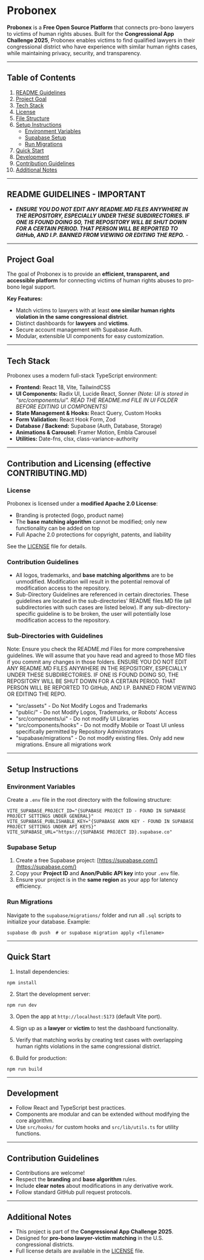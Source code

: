 # Probonex

**Probonex** is a **Free Open Source Platform** that connects pro-bono lawyers to victims of human rights abuses. Built for the **Congressional App Challenge 2025**, Probonex enables victims to find qualified lawyers in their congressional district who have experience with similar human rights cases, while maintaining privacy, security, and transparency.

---

## Table of Contents

1. [README Guidelines](#readme-guidelines)
2. [Project Goal](#project-goal)
3. [Tech Stack](#tech-stack)
4. [License](#license)
5. [File Structure](#file-structure)
6. [Setup Instructions](#setup-instructions)
   * [Environment Variables](#environment-variables)
   * [Supabase Setup](#supabase-setup)
   * [Run Migrations](#run-migrations)
7. [Quick Start](#quick-start)
8. [Development](#development)
9. [Contribution Guidelines](#contribution-guidelines)
10. [Additional Notes](#additional-notes)

---

## README GUIDELINES - IMPORTANT
- ***ENSURE YOU DO NOT EDIT ANY README.MD FILES ANYWHERE IN THE REPOSITORY, ESPECIALLY UNDER THESE SUBDIRECTORIES. IF ONE IS FOUND DOING SO, THE REPOSITORY WILL BE SHUT DOWN FOR A CERTAIN PERIOD. THAT PERSON WILL BE REPORTED TO GitHub, AND I.P. BANNED FROM VIEWING OR EDITING THE REPO.*** -

---

## Project Goal

The goal of Probonex is to provide an **efficient, transparent, and accessible platform** for connecting victims of human rights abuses to pro-bono legal support.

**Key Features:**

* Match victims to lawyers with at least **one similar human rights violation in the same congressional district**.
* Distinct dashboards for **lawyers** and **victims**.
* Secure account management with Supabase Auth.
* Modular, extensible UI components for easy customization.

---

## Tech Stack

Probonex uses a modern full-stack TypeScript environment:

* **Frontend:** React 18, Vite, TailwindCSS
* **UI Components:** Radix UI, Lucide React, Sonner *(Note: UI is stored in "src/components/ui". READ THE README.md FILE IN UI FOLDER BEFORE EDITING UI COMPONENTS)*
* **State Management & Hooks:** React Query, Custom Hooks
* **Form Validation:** React Hook Form, Zod
* **Database / Backend:** Supabase (Auth, Database, Storage)
* **Animations & Carousel:** Framer Motion, Embla Carousel
* **Utilities:** Date-fns, clsx, class-variance-authority

---

## Contribution and Licensing (effective CONTRIBUTING.MD)

### License

Probonex is licensed under a **modified Apache 2.0 License**:

* Branding is protected (logo, product name)
* The **base matching algorithm** cannot be modified; only new functionality can be added on top
* Full Apache 2.0 protections for copyright, patents, and liability

See the [LICENSE](./LICENSE) file for details.

### Contribution Guidelines
* All logos, trademarks, and **base matching algorithms** are to be unmodified. Modification will result in the potential removal of modification access to the repository.
* Sub-Directory Guidelines are referenced in certain directories. These guidelines are located in the sub-directories' README files.MD file (all subdirectories with such cases are listed below). If any sub-directory-specific guideline is to be broken, the user will potentially lose modification access to the repository.

### Sub-Directories with Guidelines
Note: Ensure you check the README.md Files for more comprehensive guidelines. We will assume that you have read and agreed to those MD files if you commit any changes in those folders. ENSURE YOU DO NOT EDIT ANY README.MD FILES ANYWHERE IN THE REPOSITORY, ESPECIALLY UNDER THESE SUBDIRECTORIES. IF ONE IS FOUND DOING SO, THE REPOSITORY WILL BE SHUT DOWN FOR A CERTAIN PERIOD. THAT PERSON WILL BE REPORTED TO GitHub, AND I.P. BANNED FROM VIEWING OR EDITING THE REPO.

* "src/assets" - Do Not Modify Logos and Trademarks
* "public/" - Do not Modify Logos, Trademarks, or Robots' Access
* "src/components/ui" - Do not modify UI Libraries
* "src/components/hooks" - Do not modify Mobile or Toast UI unless specifically permitted by Repository Administrators
* "supabase/migrations" - Do not modify existing files. Only add new migrations. Ensure all migrations work

---

## Setup Instructions

### Environment Variables

Create a `.env` file in the root directory with the following structure:

```
VITE_SUPABASE_PROJECT_ID="{SUPABASE PROJECT ID - FOUND IN SUPABASE PROJECT SETTINGS UNDER GENERAL}"
VITE_SUPABASE_PUBLISHABLE_KEY="{SUPABASE ANON KEY - FOUND IN SUPABASE PROJECT SETTINGS UNDER API KEYS}"
VITE_SUPABASE_URL="https://{SUPABASE PROJECT ID}.supabase.co"
```

### Supabase Setup

1. Create a free Supabase project: [https://supabase.com/](https://supabase.com/)
2. Copy your **Project ID** and **Anon/Public API key** into your `.env` file.
3. Ensure your project is in the **same region** as your app for latency efficiency.

### Run Migrations

Navigate to the `supabase/migrations/` folder and run all `.sql` scripts to initialize your database. Example:

```
supabase db push  # or supabase migration apply <filename>
```

---

## Quick Start

1. Install dependencies:

```
npm install
```

2. Start the development server:

```
npm run dev
```

3. Open the app at `http://localhost:5173` (default Vite port).

4. Sign up as a **lawyer** or **victim** to test the dashboard functionality.

5. Verify that matching works by creating test cases with overlapping human rights violations in the same congressional district.

6. Build for production:

```
npm run build
```

---

## Development

* Follow React and TypeScript best practices.
* Components are modular and can be extended without modifying the core algorithm.
* Use `src/hooks/` for custom hooks and `src/lib/utils.ts` for utility functions.

---

## Contribution Guidelines

* Contributions are welcome!
* Respect the **branding** and **base algorithm** rules.
* Include **clear notes** about modifications in any derivative work.
* Follow standard GitHub pull request protocols.

---

## Additional Notes

* This project is part of the **Congressional App Challenge 2025**.
* Designed for **pro-bono lawyer-victim matching** in the U.S. congressional districts.
* Full license details are available in the [LICENSE](./LICENSE) file.

